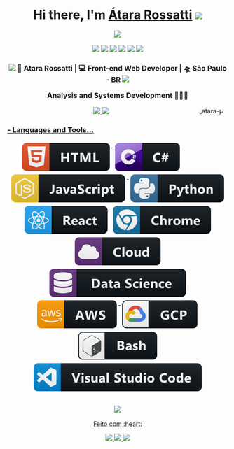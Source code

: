<div align="center">
   <h1>Hi there, I'm <a href="https://hemant.codes">Átara Rossatti</a> <img src="https://media.giphy.com/media/hvRJCLFzcasrR4ia7z/giphy.gif" width="25px"> </h1>
   <img src="https://pronoun.cyou/x/y?subject=She&object=Her&height=20"> 
</div>

<p align='center'>
   <a href="https://www.youtube.com/channel/UCTKuBkzcLU78PTAn6B8j99w" target="_blank"><img src="https://img.shields.io/badge/YouTube-FF0000?style=for-the-badge&logo=youtube&logoColor=white" target="_blank"></a>
  <a href="https://www.instagram.com/um_raio_de_sol_/" target="_blank"><img src="https://img.shields.io/badge/-Instagram-%23E4405F?style=for-the-badge&logo=instagram&logoColor=white" target="_blank"></a>
  <a href="https://www.twitch.tv/sixty0" target="_blank"><img src="https://img.shields.io/badge/Twitch-9146FF?style=for-the-badge&logo=twitch&logoColor=white" target="_blank"></a>
 <a href="https://discord.gg/vNgekgG4ta" target="_blank"><img src="https://img.shields.io/badge/Discord-7289DA?style=for-the-badge&logo=discord&logoColor=white" target="_blank"></a> 
  <a href = "mailto:atarasilva@hotmail.com"><img src= "https://img.shields.io/badge/Microsoft_Outlook-0078D4?style=for-the-badge&logo=microsoft-outlook&logoColor=white" target="_blank"></a>
  <a href="https://www.linkedin.com/in/atararsilva/" target="_blank"><img src="https://img.shields.io/badge/-LinkedIn-%230077B5?style=for-the-badge&logo=linkedin&logoColor=white" target="_blank"></a> 
 </p>
 
 <div align="center">
<h3><img src="https://www.alura.com.br/artigos/assets/como-criar-um-readme-para-seu-perfil-github/imagem14.gif" width="40"> 🙎 Atara Rossatti | 💻 Front-end Web Developer | 🛸 São Paulo - BR  <img src="https://www.alura.com.br/artigos/assets/como-criar-um-readme-para-seu-perfil-github/imagem14.gif" width="40"><p> 
Analysis and Systems Development 👩🏻‍🎓</p></h3>
</div>
 
<p align="center">
  <a href="https://github.com/atararossatti">
  <img height="130em" src="https://github-readme-stats.vercel.app/api?username=atararossatti&show_icons=true&hide=contribs,prs&cache_seconds=86400&theme=monokai"/>
  <img height="130em" src="https://github-readme-stats.vercel.app/api/top-langs/?username=atararossatti&layout=compact&langs_count=7&theme=monokai"/>
  <img align="right" alt="atara-pic" height="150" style="border-radius:50px;" src="https://blogger.googleusercontent.com/img/b/R29vZ2xl/AVvXsEhETGeaAyZsEybRwKDHBEUlvAM1l5aME2T-L__iAzOnMbctJdNNsKINBCrO-H6wKbUd0aYvJ6d0te4Bx9M-kuVoeXRJChJ7i5kSKxWhFqJ2cmY6gnFJwcsxsuAhVCcrMVmMhiUg1k-dWwAo6EyBpklwhmxsZM1Zfqep7769_l_pO8wazT-ThuP2fzAm4Q/s320/Design_sem_nome.gif width=676&height=676">
</p>


 ### - Languages and Tools...
 <p align="center">
  <img src="https://raw.githubusercontent.com/8bithemant/8bithemant/master/svg/dev/languages/html.svg" alt="html" style="vertical-align:top; margin:4px">    
  <img src="https://raw.githubusercontent.com/8bithemant/8bithemant/master/svg/dev/languages/csharp.svg" alt="csharp" style="vertical-align:top; margin:4px">
  <img src="https://raw.githubusercontent.com/8bithemant/8bithemant/master/svg/dev/languages/js.svg" alt="js" style="vertical-align:top; margin:4px">
  <img src="https://raw.githubusercontent.com/8bithemant/8bithemant/master/svg/dev/languages/python.svg" alt="python" style="vertical-align:top; margin:4px">
  <img src="https://raw.githubusercontent.com/8bithemant/8bithemant/master/svg/dev/frameworks/react.svg" alt="react" style="vertical-align:top; margin:4px">
  <img src="https://raw.githubusercontent.com/8bithemant/8bithemant/master/svg/dev/misc/chrome.svg" alt="chrome" style="vertical-align:top; margin:4px">
  <img src="https://raw.githubusercontent.com/8bithemant/8bithemant/master/svg/dev/misc/cloud.svg" alt="cloud" style="vertical-align:top; margin:4px">
  <img src="https://raw.githubusercontent.com/8bithemant/8bithemant/master/svg/dev/misc/datascience.svg" alt="datascience" style="vertical-align:top; margin:4px">
  <img src="https://raw.githubusercontent.com/8bithemant/8bithemant/master/svg/dev/services/aws.svg" alt="aws" style="vertical-align:top; margin:4px">
  <img src="https://raw.githubusercontent.com/8bithemant/8bithemant/master/svg/dev/services/gcp.svg" alt="gcp" style="vertical-align:top; margin:4px">
  <img src="https://raw.githubusercontent.com/8bithemant/8bithemant/master/svg/dev/tools/bash.svg" alt="bash" style="vertical-align:top; margin:4px">
  <img src="https://raw.githubusercontent.com/8bithemant/8bithemant/master/svg/dev/tools/visualstudio_code.svg" alt="vscode" style="vertical-align:top; margin:4px">
 </p>
   

 </div>

##
  
<div> 

  
   <div align="center">
   <img src="https://media.giphy.com/media/f9XgHHnPnDjOF1hWpl/giphy.gif" />
   </div>
 
  <div align="center">
  <p>Feito com :heart: </p>
</div>

<p align="center">
  <img src= "https://img.icons8.com/emoji/512/brazil-emoji.png" width="40">
  <img src= "https://img.icons8.com/emoji/512/us-outlying-islands-emoji.png" width="40">
  <img src= "https://img.icons8.com/emoji/512/spain-emoji.png" width="40">
 
 
              
